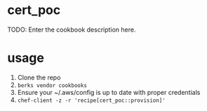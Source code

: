 # cert_poc

TODO: Enter the cookbook description here.

# usage

1. Clone the repo
2. `berks vendor cookbooks`
3. Ensure your ~/.aws/config is up to date with proper credentials
4. `chef-client -z -r 'recipe[cert_poc::provision]'`

